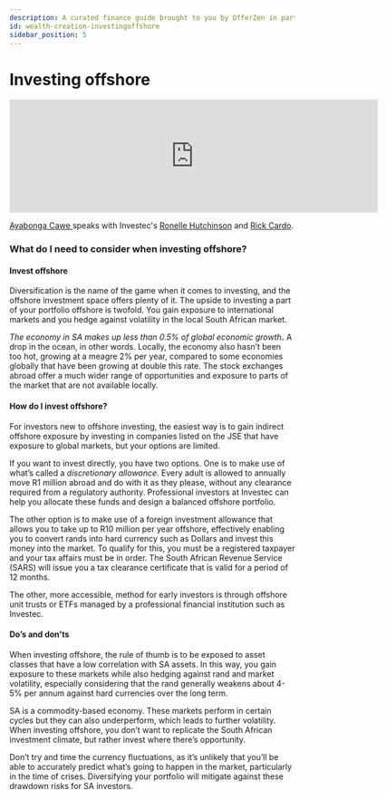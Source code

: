 ```yaml
---
description: A curated finance guide brought to you by OfferZen in partnership with Investec.
id: wealth-creation-investingoffshore
sidebar_position: 5
---
```

# Investing offshore
<iframe
      width="650"
      height="200"
      src="https://open.spotify.com/embed/episode/1ocphb6X6MhlRtvP0egHlm"
      frameborder="0"
      allow="accelerometer; autoplay; encrypted-media; gyroscope; picture-in-picture"
      allowfullscreen
></iframe>

[Ayabonga Cawe ](https://www.linkedin.com/in/ayabonga-cawe-70942746/?originalSubdomain=za)speaks with Investec's [Ronelle Hutchinson](https://www.linkedin.com/in/ronelle-hutchinson-a6b82a12/?originalSubdomain=za) and [Rick Cardo](https://www.linkedin.com/in/richard-cardo-cfa-65043645/).

### What do I need to consider when investing offshore?

#### Invest offshore

Diversification is the name of the game when it comes to investing, and the offshore investment space offers plenty of it. The upside to investing a part of your portfolio offshore is twofold. You gain exposure to international markets and you hedge against volatility in the local South African market.

_The economy in SA makes up less than 0.5% of global economic growth_**.** A drop in the ocean, in other words. Locally, the economy also hasn’t been too hot, growing at a meagre 2% per year, compared to some economies globally that have been growing at double this rate. The stock exchanges abroad offer a much wider range of opportunities and exposure to parts of the market that are not available locally.

#### How do I invest offshore?

For investors new to offshore investing, the easiest way is to gain indirect offshore exposure by investing in companies listed on the JSE that have exposure to global markets, but your options are limited.

If you want to invest directly, you have two options. One is to make use of what’s called a _discretionary allowance_. Every adult is allowed to annually move R1 million abroad and do with it as they please, without any clearance required from a regulatory authority. Professional investors at Investec can help you allocate these funds and design a balanced offshore portfolio.

The other option is to make use of a foreign investment allowance that allows you to take up to R10 million per year offshore, effectively enabling you to convert rands into hard currency such as Dollars and invest this money into the market. To qualify for this, you must be a registered taxpayer and your tax affairs must be in order. The South African Revenue Service (SARS) will issue you a tax clearance certificate that is valid for a period of 12 months.

The other, more accessible, method for early investors is through offshore unit trusts or ETFs managed by a professional financial institution such as Investec.

#### Do’s and don'ts

When investing offshore, the rule of thumb is to be exposed to asset classes that have a low correlation with SA assets. In this way, you gain exposure to these markets while also hedging against rand and market volatility, especially considering that the rand generally weakens about 4-5% per annum against hard currencies over the long term.

SA is a commodity-based economy. These markets perform in certain cycles but they can also underperform, which leads to further volatility. When investing offshore, you don’t want to replicate the South African investment climate, but rather invest where there’s opportunity.

Don’t try and time the currency fluctuations, as it’s unlikely that you’ll be able to accurately predict what’s going to happen in the market, particularly in the time of crises. Diversifying your portfolio will mitigate against these drawdown risks for SA investors.

